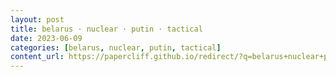 ```yaml
---
layout: post
title: belarus · nuclear · putin · tactical
date: 2023-06-09
categories: [belarus, nuclear, putin, tactical]
content_url: https://papercliff.github.io/redirect/?q=belarus+nuclear+putin+tactical&tbs=cdr:1,cd_min:6/8/2023,cd_max:6/10/2023
---
```

